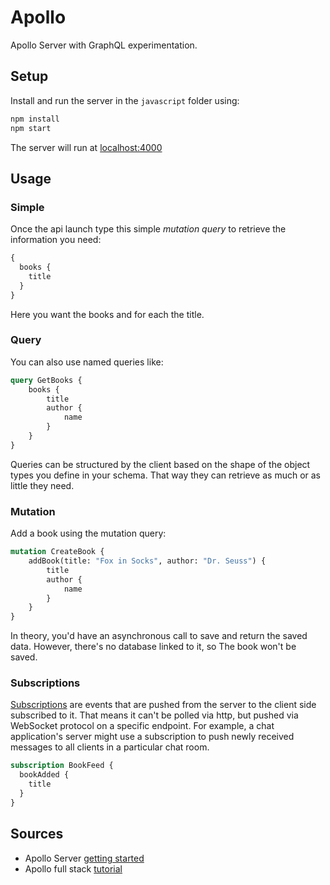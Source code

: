 # Apollo

Apollo Server with GraphQL experimentation.

## Setup

Install and run the server in the `javascript` folder using:

```bash
npm install
npm start
```

The server will run at [localhost:4000](http://localhost:4000/)

## Usage

### Simple
Once the api launch type this simple _mutation query_ to retrieve the information you need:

```graphql
{
  books {
    title
  }
}
```

Here you want the books and for each the title.

### Query

You can also use named queries like:

```graphql
query GetBooks {
    books {
        title
        author {
            name
        }
    }
}
```

Queries can be structured by the client based on the shape of the object types you define in your schema.
That way they can retrieve as much or as little they need.

### Mutation

Add a book using the mutation query:

```graphql
mutation CreateBook {
    addBook(title: "Fox in Socks", author: "Dr. Seuss") {
        title
        author {
            name
        }
    }
}
```

In theory, you'd have an asynchronous call to save and return the saved data.
However, there's no database linked to it, so The book won't be saved.

### Subscriptions

[Subscriptions](https://www.apollographql.com/docs/apollo-server/data/subscriptions/) are events that are pushed from the server to the client side subscribed to it.
That means it can't be polled via http, but pushed via WebSocket protocol on a specific endpoint.
For example, a chat application's server might use a subscription to push newly received messages to all clients in a particular chat room.

```graphql
subscription BookFeed {
  bookAdded {
    title
  }
}
```

## Sources

- Apollo Server [getting started](https://www.apollographql.com/docs/apollo-server/getting-started/)
- Apollo full stack [tutorial](https://www.apollographql.com/docs/tutorial/introduction/)

